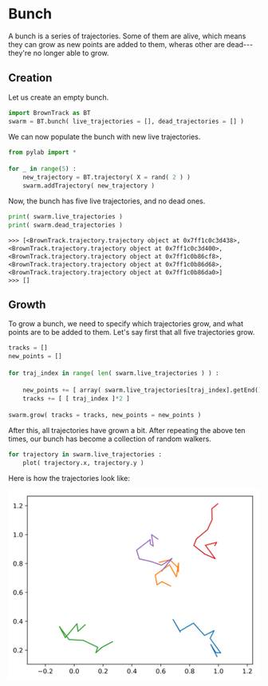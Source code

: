 # Bunch

A bunch is a series of trajectories. Some of them are alive, which means they can grow as new points are added to them, wheras other are dead---they're no longer able to grow.

## Creation

Let us create an empty bunch.
```python
import BrownTrack as BT
swarm = BT.bunch( live_trajectories = [], dead_trajectories = [] )
```
We can now populate the bunch with new live trajectories.
```python
from pylab import *

for _ in range(5) :
    new_trajectory = BT.trajectory( X = rand( 2 ) )
    swarm.addTrajectory( new_trajectory )
```
Now, the bunch has five live trajectories, and no dead ones.
```python
print( swarm.live_trajectories )
print( swarm.dead_trajectories )
```
```console
>>> [<BrownTrack.trajectory.trajectory object at 0x7ff1c0c3d438>, <BrownTrack.trajectory.trajectory object at 0x7ff1c0c3d400>, <BrownTrack.trajectory.trajectory object at 0x7ff1c0b86cf8>, <BrownTrack.trajectory.trajectory object at 0x7ff1c0b86d68>, <BrownTrack.trajectory.trajectory object at 0x7ff1c0b86da0>]
>>> []

```

## Growth

To grow a bunch, we need to specify which trajectories grow, and what points are to be added to them. Let's say first that all five trajectories grow.
```python
tracks = []
new_points = []

for traj_index in range( len( swarm.live_trajectories ) ) :

    new_points += [ array( swarm.live_trajectories[traj_index].getEnd() ) + 0.2*( rand( 2 ) - .5 ) ]
    tracks += [ [ traj_index ]*2 ]

swarm.grow( tracks = tracks, new_points = new_points )
```
After this, all trajectories have grown a bit. After repeating the above ten times, our bunch has become a collection of random walkers.
```python
for trajectory in swarm.live_trajectories :
    plot( trajectory.x, trajectory.y )
```
Here is how the trajectories look like:

![Bunch of live trajectories](../figures/bunch.svg)
